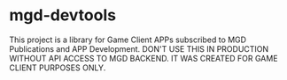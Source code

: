 # mgd-devtools
This project is a library for Game Client APPs subscribed to MGD Publications and APP Development.         DON'T USE THIS IN PRODUCTION WITHOUT API ACCESS TO MGD BACKEND. IT WAS CREATED FOR GAME CLIENT PURPOSES ONLY.

